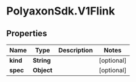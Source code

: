 # PolyaxonSdk.V1Flink

## Properties
Name | Type | Description | Notes
------------ | ------------- | ------------- | -------------
**kind** | **String** |  | [optional] 
**spec** | **Object** |  | [optional] 


